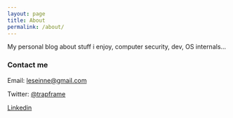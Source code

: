 ```yaml
---
layout: page
title: About
permalink: /about/
---
```


My personal blog about stuff i enjoy, computer security, dev, OS internals... 

### Contact me

Email: [leseinne@gmail.com](mailto:leseinne@gmail.com)

Twitter: [@trapframe](http://twitter.com/trapframe)

[Linkedin](http://fr.linkedin.com/pub/jerome-leseinne/2/763/310)
